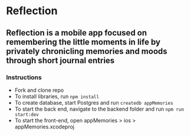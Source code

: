 # Reflection

## Reflection is a mobile app focused on remembering the little moments in life by privately chronicling memories and moods through short journal entries

### Instructions
* Fork and clone repo
* To install libraries, run `npm install`
* To create database, start Postgres and run `createdb appMemories`
* To start the back end, navigate to the backend folder and run `npm run start:dev`
* To start the front-end, open appMemories > ios > appMemories.xcodeproj
